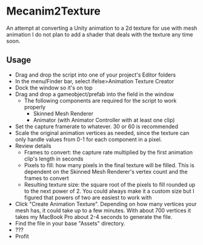 # Mecanim2Texture
An attempt at converting a Unity animation to a 2d texture for use with mesh animation
I do not plan to add a shader that deals with the texture any time soon.

## Usage
- Drag and drop the script into one of your project's Editor folders
- In the menu/Finder bar, select ifelse>Animation Texture Creator
- Dock the window so it's on top
- Drag and drop a gameobject/prefab into the field in the window
  - The following components are required for the script to work properly
    - Skinned Mesh Renderer
    - Animator (with Animator Controller with at least one clip)
- Set the capture framerate to whatever.  30 or 60 is recommended
- Scale the original animation vertices as needed, since the texture can only handle values from 0-1 for each component in a pixel.
- Review details
  - Frames to convert: the capture rate multiplied by the first animation clip's length in seconds
  - Pixels to fill: how many pixels in the final texture will be filled.  This is dependent on the Skinned Mesh Renderer's vertex count and the frames to convert
  - Resulting texture size: the square root of the pixels to fill rounded up to the next power of 2.  You could always make it a custom size but I figured that powers of two are easiest to work with
- Click "Create Animation Texture".  Depending on how many vertices your mesh has, it could take up to a few minutes.  With about 700 vertices it takes my MacBook Pro about 2-4 seconds to generate the file.
- Find the file in your base "Assets" directory.
- ???
- Profit
